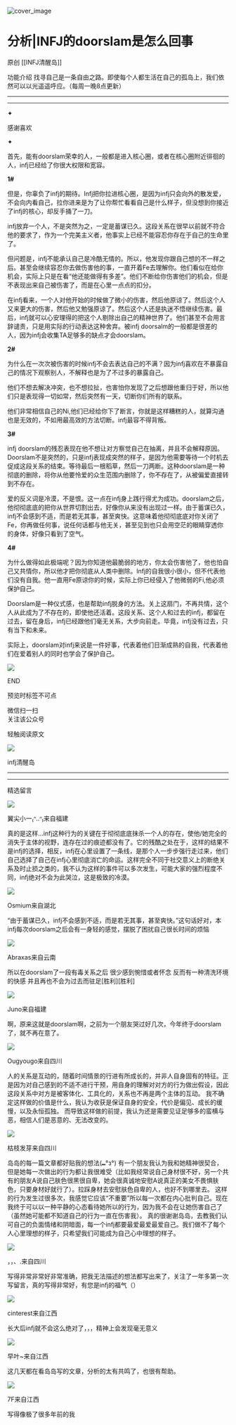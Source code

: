 ![cover_image](https://mmbiz.qlogo.cn/mmbiz_jpg/DZCdtia4bJxq7NfIPs4vC5QHbs3iawlYZ1deU15q6u8AVz4ePV3WHk4o34RW0o4D7BdZF8X5aFK2ibiabh5hOhnvPw/0?wx_fmt=jpeg)

#  分析|INFJ的doorslam是怎么回事

原创  [[INFJ清醒岛]]  





功能介绍  找寻自己是一条自由之路。即使每个人都生活在自己的孤岛上，我们依然可以以光遥遥呼应。（每周一晚8点更新）

__ __

__ _ _

✦

  



感谢喜欢

✦

  

首先，能有doorslam荣幸的人，一般都是进入核心圈，或者在核心圈附近徘徊的人，infj已经给了你很大权限和宽容。

**1#**

但是，你辜负了infj的期待。Infj把你拉进核心圈，是因为infj只会向外的散发爱，不会向内看自己，拉你进来是为了让你帮忙看看自己是什么样子，但没想到你接近了infj的核心，却反手捅了一刀。

infj放弃一个人，不是突然为之，一定是蓄谋已久。这段关系在很早以前就不符合他的要求了，作为一个完美主义者，他事实上已经不能容忍你存在于自己的生命里了。

但问题是，infj不能承认自己是冷酷无情的。所以，他发现你跟自己想的不一样之后。甚至会继续容忍你去做伤害他的事，一直开着Fe去理解你。他们看似在给你机会，实际上只是在看“他还能做得有多差”。他们不断给你伤害他们的机会，但是不表现出来自己被伤害了，而是在心里一点点的扣分。

在infj看来，一个人对他开始的时候做了微小的伤害，然后他原谅了。然后这个人又来更大的伤害，然后他又勉强原谅了。然后这个人还是执迷不悟继续伤害。最后，infj就可以心安理得的把这个人剔除出自己的精神世界了。他们甚至不会用言辞谴责，只是用实际的行动表达这种舍弃。被infj
doorsalm的一般都是很差的人，因为infj会收集TA足够多的缺点才会doorslam。

**2#**

为什么在一次次被伤害的时候infj不会去表达自己的不满？因为infj喜欢在不暴露自己的情况下观察别人，不解释也是为了不过多的暴露自己。

他们不想去解决冲突，也不想拉扯，也害怕你发现了之后想跟他重归于好，所以他们只是表现得一切如常，然后突然有一天，切断你们所有的联系。

他们非常相信自己的Ni,他们已经给你下了断言，你就是这样糟糕的人，就算沟通也是无效的，不如用最高效的方法切断。infj最容不得背叛。

**3#**

infj
doorslam的残忍表现在他不想让对方察觉自己在抽离，并且不会解释原因。Doorslam不是突然的，只是infj表现成突然的样子，是因为他需要等待一个时机去促成这段关系的结束。等待最后一根稻草，然后一刀两断。这种doorslam是一种彻底的删除，将你从他要怜爱的众生范围内删除了，你不存在了，从被偏爱直接转到不存在。

爱的反义词是冷漠，不是恨。这一点在infj身上践行得尤为成功。doorslam之后，他彻彻底底的把你从世界切割出去，好像你从来没有出现过一样。由于蓄谋已久，infj不会感到不适，而是若无其事，甚至爽快。这意味着他彻彻底底对你关闭了Fe，你再做任何事，说任何话都与他无关，甚至见到也只会用空茫的眼睛穿透你的身体，好像只看到了空气。

**4#**

为什么做得如此极端呢？因为你知道他最脆弱的地方，你太会伤害他了，他也怕自己又共情你，所以他才把你彻底从人类中删除。Infj的自我很小很小，但不代表他们没有自我。他一直用Fe原谅你的时候，实际上你已经侵入了他微弱的Fi,他必须保护自己。

Doorslam是一种仪式感，也是帮助infj脱身的方法。关上这扇门，不再共情，这个人从此成为了不存在的，即使他还活着。这段关系、这个人和过去的infj，都留在过去，留在身后，infj已经跟他们毫无关系，大步向前走。毕竟，infj没有过去，只有当下和未来。

实际上，doorslam对infj来说是一件好事，代表着他们日渐成熟的自我，代表着他们在爱着别人的同时也学会了保护自己。

  

![](https://mmbiz.qpic.cn/mmbiz_gif/7FiadXCUBpqt43ySAFleQonQAWQDMwvCPOiaiaFlUYSG8ibicVqc4d5rBa4niaAWr9DmauJ43FCich2gaNDU6PiaKZQf6w/640?wx_fmt=gif)

END  

预览时标签不可点

微信扫一扫  
关注该公众号



轻触阅读原文

![](http://mmbiz.qpic.cn/mmbiz_png/DZCdtia4bJxpcRrqEcIicNn7icChObS1Eqm6u2hlN1LGAHvlMHZg6O2a3A47KdeC6IqvVTuryNZQpDFQ1LX3JvT9w/0?wx_fmt=png)

infj清醒岛







****



****





精选留言

![](http://mmsns.qpic.cn/mmsns/iaxNB5XaibCeLTYWIUGCYm7cS1kFxTx4ibUSEBZJ6VnOdXPDItJ9PaGRg/0)

翼尖小一₍ᐢ..ᐢ₎来自福建

真的是这样…infj这种行为的关键在于彻彻底底抹杀一个人的存在，使他/她完全的消失于主体的视野，连存在过的痕迹都没有了。它的残酷之处在于，这样的结果不是infj的选择，相反，infj在心里设置了一条线，是那个人一步步强行走过来，他们自己选择了自己在infj心里彻底消亡的命运。这样完全不同于社交意义上的断绝关系及时止损之类的，我不认为这样的事件可以多次发生，可能大家的强烈程度不同，infj绝对不会为此哭泣，这是极致的冷漠。

![](http://mmsns.qpic.cn/mmsns/iaxNB5XaibCeLTYWIUGCYm7cS1kFxTx4ibUSEBZJ6VnOdXPDItJ9PaGRg/0)

Osmium来自湖北

“由于蓄谋已久，infj不会感到不适，而是若无其事，甚至爽快。”这句话好对，本infj每次doorslam之后会有一身轻的感觉，摆脱了困扰自己很长时间的烦恼

![](http://mmsns.qpic.cn/mmsns/iaxNB5XaibCeLTYWIUGCYm7cS1kFxTx4ibUSEBZJ6VnOdXPDItJ9PaGRg/0)

Abraxas来自云南

所以在doorslam了一段有毒关系之后 很少感到惋惜或者怀念 反而有一种清洗环境的快感 并且再也不会为过去而驻足[胜利][胜利]

![](http://mmsns.qpic.cn/mmsns/iaxNB5XaibCeLTYWIUGCYm7cS1kFxTx4ibUSEBZJ6VnOdXPDItJ9PaGRg/0)

Juno来自福建

啊，原来这就是doorslam啊，之前为一个朋友哭过好几次，今年终于doorslam了，就不再在意了。

![](http://mmsns.qpic.cn/mmsns/iaxNB5XaibCeLTYWIUGCYm7cS1kFxTx4ibUSEBZJ6VnOdXPDItJ9PaGRg/0)

Ougyougo来自四川

人的关系是互动的，随着时间情景的行进有所成长的，并非人自身固有的特征。正是因为对自己感到的不适不进行干预，用自身的理解对对方的行为做出假设，因此这段关系中对方是被客体化、工具化的，关系也不再是两个主体的互动。
我不确定这样做的价值是什么，我认为收获是保证自身的安全，代价是偏见、成长的缓慢，以及永恒孤独。
而导致这样做的前提，我认为还是需要见证足够多的蛮横与恶，相信人们是恶意的、无法改变的。

![](http://mmsns.qpic.cn/mmsns/iaxNB5XaibCeLTYWIUGCYm7cS1kFxTx4ibUSEBZJ6VnOdXPDItJ9PaGRg/0)

枯枝发芽来自四川

岛岛的每一篇文章都好贴我的想法(⑉°з°)
有一个朋友我认为我和她精神很契合，但是她每一次做出的行为都让我很难受（比如我经常说自己身材很不好，另一个共有的朋友A说自己肤色很黑很自卑，她会很真诚地安慰A说真正的美女不畏惧肤色，只要身材好就行了）。拉踩身材去安慰肤色自卑的人，也好不到哪里去。
这样的行为发生过很多次，我感觉它应该“不重要”所以每一次都在内心批判自己。现在我终于可以以一种平静的心态看待她所以的行为，因为我不会在让她伤害自己了（虽然她可能都不知道自己的行为一直在伤害我）。
真的很谢谢岛岛，去教我们认可自己的负面情绪和阴暗面，每一个infj都要最爱最爱最爱自己。我们做不了每个人心里理想的样子，只希望我们可能成为自己心中理想的样子。

![](http://mmsns.qpic.cn/mmsns/iaxNB5XaibCeLTYWIUGCYm7cS1kFxTx4ibUSEBZJ6VnOdXPDItJ9PaGRg/0)

，，、.来自四川

写得非常非常好非常准确，把我无法描述的想法都写出来了，关注了一年多第一次写留言，真的写得非常好，有您是infj的福气（）

![](http://mmsns.qpic.cn/mmsns/iaxNB5XaibCeLTYWIUGCYm7cS1kFxTx4ibUSEBZJ6VnOdXPDItJ9PaGRg/0)

cinterest来自江西

长大后infj就不会这么绝对了，，，精神上会发现毫无意义

![](http://mmsns.qpic.cn/mmsns/iaxNB5XaibCeLTYWIUGCYm7cS1kFxTx4ibUSEBZJ6VnOdXPDItJ9PaGRg/0)

早叶~来自江西

这几天都在看岛岛写的文章，分析的太有共鸣了，也很有帮助。

![](http://mmsns.qpic.cn/mmsns/iaxNB5XaibCeLTYWIUGCYm7cS1kFxTx4ibUSEBZJ6VnOdXPDItJ9PaGRg/0)

7F来自江西

写得像极了很多年前的我

